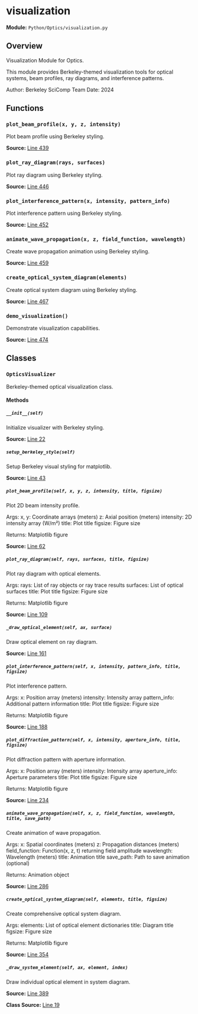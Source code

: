 # visualization

**Module:** `Python/Optics/visualization.py`

## Overview

Visualization Module for Optics.

This module provides Berkeley-themed visualization tools for optical systems,
beam profiles, ray diagrams, and interference patterns.

Author: Berkeley SciComp Team
Date: 2024

## Functions

### `plot_beam_profile(x, y, z, intensity)`

Plot beam profile using Berkeley styling.

**Source:** [Line 439](Python/Optics/visualization.py#L439)

### `plot_ray_diagram(rays, surfaces)`

Plot ray diagram using Berkeley styling.

**Source:** [Line 446](Python/Optics/visualization.py#L446)

### `plot_interference_pattern(x, intensity, pattern_info)`

Plot interference pattern using Berkeley styling.

**Source:** [Line 452](Python/Optics/visualization.py#L452)

### `animate_wave_propagation(x, z, field_function, wavelength)`

Create wave propagation animation using Berkeley styling.

**Source:** [Line 459](Python/Optics/visualization.py#L459)

### `create_optical_system_diagram(elements)`

Create optical system diagram using Berkeley styling.

**Source:** [Line 467](Python/Optics/visualization.py#L467)

### `demo_visualization()`

Demonstrate visualization capabilities.

**Source:** [Line 474](Python/Optics/visualization.py#L474)

## Classes

### `OpticsVisualizer`

Berkeley-themed optical visualization class.

#### Methods

##### `__init__(self)`

Initialize visualizer with Berkeley styling.

**Source:** [Line 22](Python/Optics/visualization.py#L22)

##### `setup_berkeley_style(self)`

Setup Berkeley visual styling for matplotlib.

**Source:** [Line 43](Python/Optics/visualization.py#L43)

##### `plot_beam_profile(self, x, y, z, intensity, title, figsize)`

Plot 2D beam intensity profile.

Args:
x, y: Coordinate arrays (meters)
z: Axial position (meters)
intensity: 2D intensity array (W/m²)
title: Plot title
figsize: Figure size

Returns:
Matplotlib figure

**Source:** [Line 62](Python/Optics/visualization.py#L62)

##### `plot_ray_diagram(self, rays, surfaces, title, figsize)`

Plot ray diagram with optical elements.

Args:
rays: List of ray objects or ray trace results
surfaces: List of optical surfaces
title: Plot title
figsize: Figure size

Returns:
Matplotlib figure

**Source:** [Line 109](Python/Optics/visualization.py#L109)

##### `_draw_optical_element(self, ax, surface)`

Draw optical element on ray diagram.

**Source:** [Line 161](Python/Optics/visualization.py#L161)

##### `plot_interference_pattern(self, x, intensity, pattern_info, title, figsize)`

Plot interference pattern.

Args:
x: Position array (meters)
intensity: Intensity array
pattern_info: Additional pattern information
title: Plot title
figsize: Figure size

Returns:
Matplotlib figure

**Source:** [Line 188](Python/Optics/visualization.py#L188)

##### `plot_diffraction_pattern(self, x, intensity, aperture_info, title, figsize)`

Plot diffraction pattern with aperture information.

Args:
x: Position array (meters)
intensity: Intensity array
aperture_info: Aperture parameters
title: Plot title
figsize: Figure size

Returns:
Matplotlib figure

**Source:** [Line 234](Python/Optics/visualization.py#L234)

##### `animate_wave_propagation(self, x, z, field_function, wavelength, title, save_path)`

Create animation of wave propagation.

Args:
x: Spatial coordinates (meters)
z: Propagation distances (meters)
field_function: Function(x, z, t) returning field amplitude
wavelength: Wavelength (meters)
title: Animation title
save_path: Path to save animation (optional)

Returns:
Animation object

**Source:** [Line 286](Python/Optics/visualization.py#L286)

##### `create_optical_system_diagram(self, elements, title, figsize)`

Create comprehensive optical system diagram.

Args:
elements: List of optical element dictionaries
title: Diagram title
figsize: Figure size

Returns:
Matplotlib figure

**Source:** [Line 354](Python/Optics/visualization.py#L354)

##### `_draw_system_element(self, ax, element, index)`

Draw individual optical element in system diagram.

**Source:** [Line 389](Python/Optics/visualization.py#L389)

**Class Source:** [Line 19](Python/Optics/visualization.py#L19)
